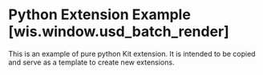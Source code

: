 # Python Extension Example [wis.window.usd_batch_render]

This is an example of pure python Kit extension. It is intended to be copied and serve as a template to create new extensions.


